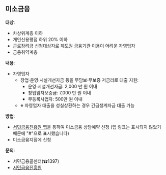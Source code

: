## 미소금융

**대상**: 
- 차상위계층 이하
- 개인신용평점 하위 20% 이하
- 근로장려금 신청대상자로 제도권 금융기관 이용이 어려운 자영업자
- 금융취약계층

**내용**:
- 자영업자
  - 창업·운영·시설개선자금 등을 무담보·무보증 저금리로 대출 지원:
    - 운영·시설개선자금: 2,000 만 원 이내
    - 창업임차보증금: 7,000 만 원 이내
    - 무등록사업자: 500만 원 이내
  - ※ 자영업자 대출을 성실상환하는 경우 긴급생계자금 대출 가능

**방법**: 
- [서민금융진흥원 앱](#)을 통하여 미소금융 상담예약 신청 (앱 링크는 표시되지 않았기 때문에 "#"으로 표시했습니다)
- 미소금융지점에 신청

**문의**: 
- 서민금융콜센터(☎1397)
- [서민금융진흥원](https://www.kinfa.or.kr)
